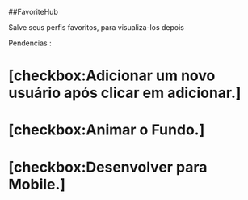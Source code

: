 ##FavoriteHub

Salve seus perfis favoritos, para visualiza-los depois

Pendencias :
  # [checkbox:Adicionar um novo usuário após clicar em adicionar.]
  # [checkbox:Animar o Fundo.]
  # [checkbox:Desenvolver para Mobile.]
